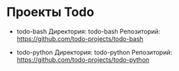
Проекты Todo
============

- todo-bash
  Директория: todo-bash
  Репозиторий: https://github.com/todo-projects/todo-bash

- todo-python
  Директория: todo-python
  Репозиторий: https://github.com/todo-projects/todo-python
